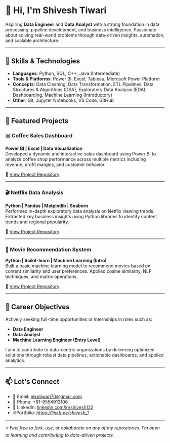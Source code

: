 # 👋 Hi, I'm Shivesh Tiwari

Aspiring **Data Engineer** and **Data Analyst** with a strong foundation in data processing, pipeline development, and business intelligence. Passionate about solving real-world problems through data-driven insights, automation, and scalable architecture.

---

## 🧠 Skills & Technologies

- **Languages**: Python, SQL, C++, Java (Intermediate)
- **Tools & Platforms**: Power BI, Excel, Tableau, Microsoft Power Platform
- **Concepts**: Data Cleaning, Data Transformation, ETL Pipelines, Data Structures & Algorithms (DSA), Exploratory Data Analysis (EDA), Dashboarding, Machine Learning (Introductory)
- **Other**: Git, Jupyter Notebooks, VS Code, GitHub

---

## 📂 Featured Projects

### 📊 Coffee Sales Dashboard
**Power BI | Excel | Data Visualization**  
Developed a dynamic and interactive sales dashboard using Power BI to analyze coffee shop performance across multiple metrics including revenue, profit margins, and customer behavior.

🔗 [View Project Repository](https://github.com/shivesh122/Coffee-Sales)

---

### 🎬 Netflix Data Analysis  
**Python | Pandas | Matplotlib | Seaborn**  
Performed in-depth exploratory data analysis on Netflix viewing trends. Extracted key business insights using Python libraries to identify content trends and regional popularity.

🔗 [View Project Repository](https://github.com/shivesh122/NETFLIX_Movie_data_analysis)

---

### 🤖 Movie Recommendation System  
**Python | Scikit-learn | Machine Learning (Intro)**  
Built a basic machine learning model to recommend movies based on content similarity and user preferences. Applied cosine similarity, NLP techniques, and matrix operations.

🔗 [View Project Repository](https://github.com/shivesh122/Movie-Recommendation-model-)

---

## 🚀 Career Objectives

Actively seeking full-time opportunities or internships in roles such as:
- **Data Engineer**
- **Data Analyst**
- **Machine Learning Engineer (Entry Level)**

I aim to contribute to data-centric organizations by delivering optimized solutions through robust data pipelines, actionable dashboards, and applied analytics.

---

## 📫 Let's Connect

- 📧 Email:  nikutiwari70@gmail.com 
- 📱 Phone:
+91-9554913106
- 🔗 LinkedIn: [linkedin.com/in/shivesh122](https://www.linkedin.com/in/shivesh122)  
- 🌐Portfolio:
*https://linktr.ee/shivesh_1*

---

⭐ *Feel free to fork, use, or collaborate on any of my repositories. I'm open to learning and contributing to data-driven projects.*
